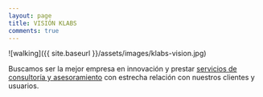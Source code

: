 ```yaml
---
layout: page
title: VISIÓN KLABS
comments: true
---
```


![walking]({{ site.baseurl }}/assets/images/klabs-vision.jpg)

Buscamos ser la mejor empresa en innovación y prestar <a href="#">servicios de consultoría y asesoramiento</a> con estrecha relación con nuestros clientes y usuarios.
